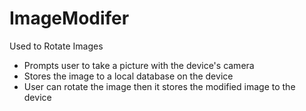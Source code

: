 # ImageModifer
Used to Rotate Images

* Prompts user to take a picture with the device's camera
* Stores the image to a local database on the device
* User can rotate the image then it stores the modified image to the device
